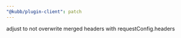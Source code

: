 ```yaml
---
"@kubb/plugin-client": patch
---
```


adjust to not overwrite merged headers with requestConfig.headers
